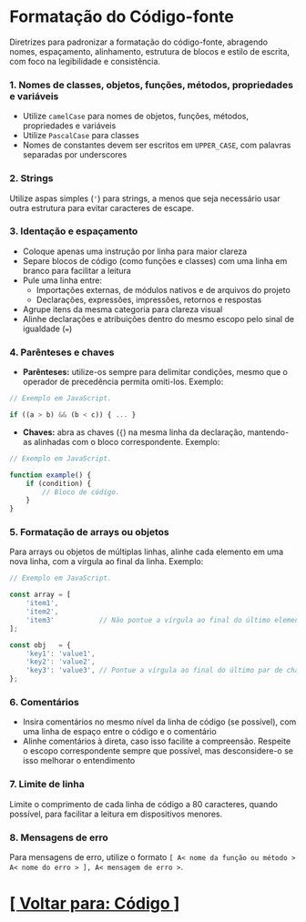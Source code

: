 # Formatação do Código-fonte

Diretrizes para padronizar a formatação do código-fonte, abragendo nomes, espaçamento, alinhamento, estrutura de blocos e estilo de escrita, com foco na legibilidade e consistência.

### 1. Nomes de classes, objetos, funções, métodos, propriedades e variáveis

- Utilize `camelCase` para nomes de objetos, funções, métodos, propriedades e variáveis
- Utilize `PascalCase` para classes
- Nomes de constantes devem ser escritos em `UPPER_CASE`, com palavras separadas por underscores

### 2. Strings

Utilize aspas simples (`'`) para strings, a menos que seja necessário usar outra estrutura para evitar caracteres de escape.

### 3. Identação e espaçamento

- Coloque apenas uma instrução por linha para maior clareza
- Separe blocos de código (como funções e classes) com uma linha em branco para facilitar a leitura
- Pule uma linha entre:
    + Importações externas, de módulos nativos e de arquivos do projeto
    + Declarações, expressões, impressões, retornos e respostas
- Agrupe itens da mesma categoria para clareza visual
- Alinhe declarações e atribuições dentro do mesmo escopo pelo sinal de igualdade (`=`)

### 4. Parênteses e chaves

- **Parênteses:** utilize-os sempre para delimitar condições, mesmo que o operador de precedência permita omiti-los. Exemplo:

```JavaScript
// Exemplo em JavaScript.

if ((a > b) && (b < c)) { ... }
```

- **Chaves:** abra as chaves (`{`) na mesma linha da declaração, mantendo-as alinhadas com o bloco correspondente. Exemplo:

```JavaScript
// Exemplo em JavaScript.

function example() {
    if (condition) {
        // Bloco de código.
    }
}
```

### 5. Formatação de arrays ou objetos

Para arrays ou objetos de múltiplas linhas, alinhe cada elemento em uma nova linha, com a vírgula ao final da linha. Exemplo:

```JavaScript
// Exemplo em JavaScript.

const array = [
    'item1',
    'item2',
    'item3'           // Não pontue a vírgula ao final do último elemento do array.
];

const obj   = {
    'key1': 'value1',
    'key2': 'value2',
    'key3': 'value3', // Pontue a vírgula ao final do último par de chave-valor de um objeto.
};
```

### 6. Comentários

- Insira comentários no mesmo nível da linha de código (se possível), com uma linha de espaço entre o código e o comentário
- Alinhe comentários à direta, caso isso facilite a compreensão. Respeite o escopo correspondente sempre que possível, mas desconsidere-o se isso melhorar o entendimento

### 7. Limite de linha

Limite o comprimento de cada linha de código a 80 caracteres, quando possível, para facilitar a leitura em dispositivos menores.

### 8. Mensagens de erro

Para mensagens de erro, utilize o formato `[ A< nome da função ou método > A< nome do erro > ], A< mensagem de erro >`.

# [[ Voltar para: Código ]](./1-codigo.md)